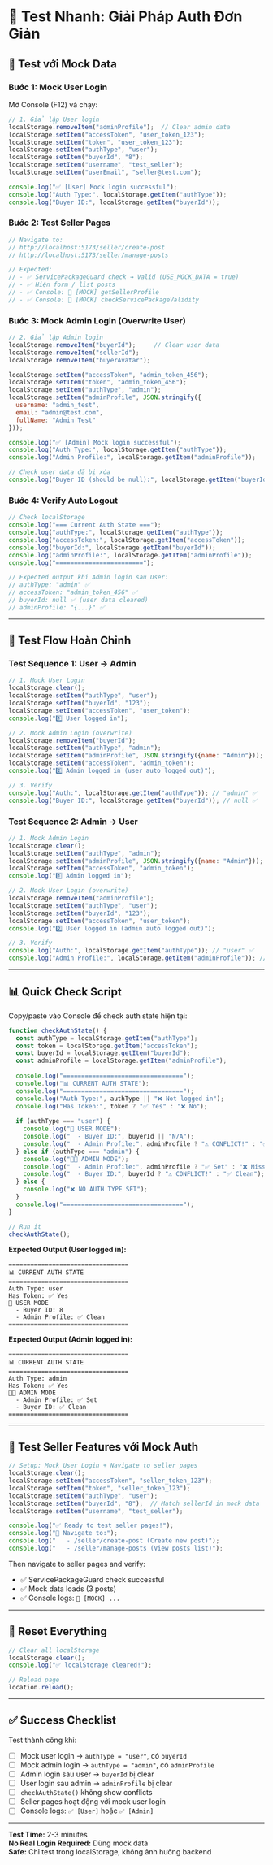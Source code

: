 # 🧪 Test Nhanh: Giải Pháp Auth Đơn Giản

## 🎯 Test với Mock Data

### Bước 1: Mock User Login

Mở Console (F12) và chạy:

```javascript
// 1. Giả lập User login
localStorage.removeItem("adminProfile");  // Clear admin data
localStorage.setItem("accessToken", "user_token_123");
localStorage.setItem("token", "user_token_123");
localStorage.setItem("authType", "user");
localStorage.setItem("buyerId", "8");
localStorage.setItem("username", "test_seller");
localStorage.setItem("userEmail", "seller@test.com");

console.log("✅ [User] Mock login successful");
console.log("Auth Type:", localStorage.getItem("authType"));
console.log("Buyer ID:", localStorage.getItem("buyerId"));
```

### Bước 2: Test Seller Pages

```javascript
// Navigate to:
// http://localhost:5173/seller/create-post
// http://localhost:5173/seller/manage-posts

// Expected:
// - ✅ ServicePackageGuard check → Valid (USE_MOCK_DATA = true)
// - ✅ Hiện form / list posts
// - ✅ Console: 🧪 [MOCK] getSellerProfile
// - ✅ Console: 🧪 [MOCK] checkServicePackageValidity
```

### Bước 3: Mock Admin Login (Overwrite User)

```javascript
// 2. Giả lập Admin login
localStorage.removeItem("buyerId");     // Clear user data
localStorage.removeItem("sellerId");
localStorage.removeItem("buyerAvatar");

localStorage.setItem("accessToken", "admin_token_456");
localStorage.setItem("token", "admin_token_456");
localStorage.setItem("authType", "admin");
localStorage.setItem("adminProfile", JSON.stringify({
  username: "admin_test",
  email: "admin@test.com",
  fullName: "Admin Test"
}));

console.log("✅ [Admin] Mock login successful");
console.log("Auth Type:", localStorage.getItem("authType"));
console.log("Admin Profile:", localStorage.getItem("adminProfile"));

// Check user data đã bị xóa
console.log("Buyer ID (should be null):", localStorage.getItem("buyerId"));
```

### Bước 4: Verify Auto Logout

```javascript
// Check localStorage
console.log("=== Current Auth State ===");
console.log("authType:", localStorage.getItem("authType"));
console.log("accessToken:", localStorage.getItem("accessToken"));
console.log("buyerId:", localStorage.getItem("buyerId"));
console.log("adminProfile:", localStorage.getItem("adminProfile"));
console.log("========================");

// Expected output khi Admin login sau User:
// authType: "admin" ✅
// accessToken: "admin_token_456" ✅
// buyerId: null ✅ (user data cleared)
// adminProfile: "{...}" ✅
```

---

## 🔄 Test Flow Hoàn Chỉnh

### Test Sequence 1: User → Admin

```javascript
// 1. Mock User Login
localStorage.clear();
localStorage.setItem("authType", "user");
localStorage.setItem("buyerId", "123");
localStorage.setItem("accessToken", "user_token");
console.log("1️⃣ User logged in");

// 2. Mock Admin Login (overwrite)
localStorage.removeItem("buyerId");
localStorage.setItem("authType", "admin");
localStorage.setItem("adminProfile", JSON.stringify({name: "Admin"}));
localStorage.setItem("accessToken", "admin_token");
console.log("2️⃣ Admin logged in (user auto logged out)");

// 3. Verify
console.log("Auth:", localStorage.getItem("authType")); // "admin" ✅
console.log("Buyer ID:", localStorage.getItem("buyerId")); // null ✅
```

### Test Sequence 2: Admin → User

```javascript
// 1. Mock Admin Login
localStorage.clear();
localStorage.setItem("authType", "admin");
localStorage.setItem("adminProfile", JSON.stringify({name: "Admin"}));
localStorage.setItem("accessToken", "admin_token");
console.log("1️⃣ Admin logged in");

// 2. Mock User Login (overwrite)
localStorage.removeItem("adminProfile");
localStorage.setItem("authType", "user");
localStorage.setItem("buyerId", "123");
localStorage.setItem("accessToken", "user_token");
console.log("2️⃣ User logged in (admin auto logged out)");

// 3. Verify
console.log("Auth:", localStorage.getItem("authType")); // "user" ✅
console.log("Admin Profile:", localStorage.getItem("adminProfile")); // null ✅
```

---

## 📊 Quick Check Script

Copy/paste vào Console để check auth state hiện tại:

```javascript
function checkAuthState() {
  const authType = localStorage.getItem("authType");
  const token = localStorage.getItem("accessToken");
  const buyerId = localStorage.getItem("buyerId");
  const adminProfile = localStorage.getItem("adminProfile");
  
  console.log("=================================");
  console.log("📊 CURRENT AUTH STATE");
  console.log("=================================");
  console.log("Auth Type:", authType || "❌ Not logged in");
  console.log("Has Token:", token ? "✅ Yes" : "❌ No");
  
  if (authType === "user") {
    console.log("👤 USER MODE");
    console.log("  - Buyer ID:", buyerId || "N/A");
    console.log("  - Admin Profile:", adminProfile ? "⚠️ CONFLICT!" : "✅ Clean");
  } else if (authType === "admin") {
    console.log("👨‍💼 ADMIN MODE");
    console.log("  - Admin Profile:", adminProfile ? "✅ Set" : "❌ Missing");
    console.log("  - Buyer ID:", buyerId ? "⚠️ CONFLICT!" : "✅ Clean");
  } else {
    console.log("❌ NO AUTH TYPE SET");
  }
  console.log("=================================");
}

// Run it
checkAuthState();
```

**Expected Output (User logged in):**
```
=================================
📊 CURRENT AUTH STATE
=================================
Auth Type: user
Has Token: ✅ Yes
👤 USER MODE
  - Buyer ID: 8
  - Admin Profile: ✅ Clean
=================================
```

**Expected Output (Admin logged in):**
```
=================================
📊 CURRENT AUTH STATE
=================================
Auth Type: admin
Has Token: ✅ Yes
👨‍💼 ADMIN MODE
  - Admin Profile: ✅ Set
  - Buyer ID: ✅ Clean
=================================
```

---

## 🎯 Test Seller Features với Mock Auth

```javascript
// Setup: Mock User Login + Navigate to seller pages
localStorage.clear();
localStorage.setItem("accessToken", "seller_token_123");
localStorage.setItem("token", "seller_token_123");
localStorage.setItem("authType", "user");
localStorage.setItem("buyerId", "8");  // Match sellerId in mock data
localStorage.setItem("username", "test_seller");

console.log("✅ Ready to test seller pages!");
console.log("📍 Navigate to:");
console.log("   - /seller/create-post (Create new post)");
console.log("   - /seller/manage-posts (View posts list)");
```

Then navigate to seller pages and verify:
- ✅ ServicePackageGuard check successful
- ✅ Mock data loads (3 posts)
- ✅ Console logs: `🧪 [MOCK] ...`

---

## 🧹 Reset Everything

```javascript
// Clear all localStorage
localStorage.clear();
console.log("✅ localStorage cleared!");

// Reload page
location.reload();
```

---

## ✅ Success Checklist

Test thành công khi:

- [ ] Mock user login → `authType = "user"`, có `buyerId`
- [ ] Mock admin login → `authType = "admin"`, có `adminProfile`
- [ ] Admin login sau user → `buyerId` bị clear
- [ ] User login sau admin → `adminProfile` bị clear
- [ ] `checkAuthState()` không show conflicts
- [ ] Seller pages hoạt động với mock user login
- [ ] Console logs: `✅ [User]` hoặc `✅ [Admin]`

---

**Test Time:** 2-3 minutes  
**No Real Login Required:** Dùng mock data  
**Safe:** Chỉ test trong localStorage, không ảnh hưởng backend



